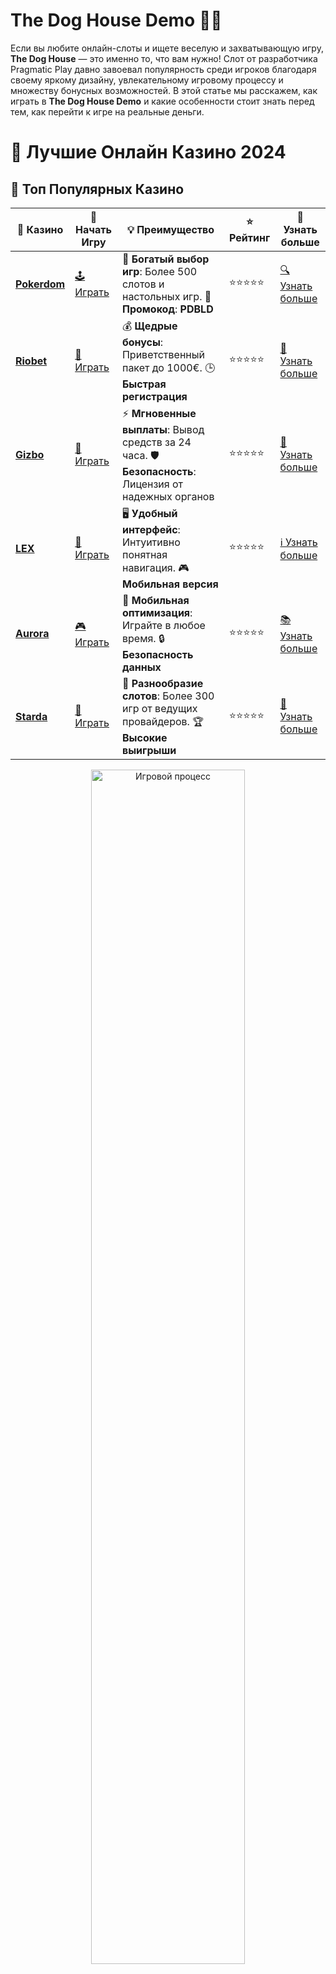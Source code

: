 # **The Dog House Demo 🐶🎰**

Если вы любите онлайн-слоты и ищете веселую и захватывающую игру, **The Dog House** — это именно то, что вам нужно! Слот от разработчика Pragmatic Play давно завоевал популярность среди игроков благодаря своему яркому дизайну, увлекательному игровому процессу и множеству бонусных возможностей. В этой статье мы расскажем, как играть в **The Dog House Demo** и какие особенности стоит знать перед тем, как перейти к игре на реальные деньги.

# 🎰 Лучшие Онлайн Казино 2024

## 🌟 Топ Популярных Казино

| 🎲 **Казино** | 🔗 **Начать Игру** | 💡 **Преимущество** | ⭐ **Рейтинг** | 🔗 **Узнать больше** |
|--------------|---------------------|---------------------|----------------|----------------------|
| [**Pokerdom**](https://brandplay.link/4k77v2yx) | [🕹️ Играть](https://brandplay.link/4k77v2yx) | 🎉 **Богатый выбор игр**: Более 500 слотов и настольных игр. 🎁 **Промокод**: **PDBLD** | ⭐⭐⭐⭐⭐ | [🔍 Узнать больше](https://brandplay.link/4k77v2yx) |
| [**Riobet**](https://brandplay.link/7xBLTPyj) | [🎰 Играть](https://brandplay.link/7xBLTPyj) | 💰 **Щедрые бонусы**: Приветственный пакет до 1000€. 🕒 **Быстрая регистрация** | ⭐⭐⭐⭐⭐ | [📖 Узнать больше](https://brandplay.link/7xBLTPyj) |
| [**Gizbo**](https://brandplay.link/bprXw4YV) | [🎲 Играть](https://brandplay.link/bprXw4YV) | ⚡ **Мгновенные выплаты**: Вывод средств за 24 часа. 🛡️ **Безопасность**: Лицензия от надежных органов | ⭐⭐⭐⭐⭐ | [📝 Узнать больше](https://brandplay.link/bprXw4YV) |
| [**LEX**](https://brandplay.link/zW4hdDFV) | [🤑 Играть](https://brandplay.link/zW4hdDFV) | 🖥️ **Удобный интерфейс**: Интуитивно понятная навигация. 🎮 **Мобильная версия** | ⭐⭐⭐⭐⭐ | [ℹ️ Узнать больше](https://brandplay.link/zW4hdDFV) |
| [**Aurora**](https://10trafic-stat2.com/click/668546556bcc6313411604bd/6766/13032/subaccount) | [🎮 Играть](https://10trafic-stat2.com/click/668546556bcc6313411604bd/6766/13032/subaccount) | 📱 **Мобильная оптимизация**: Играйте в любое время. 🔒 **Безопасность данных** | ⭐⭐⭐⭐⭐ | [📚 Узнать больше](https://10trafic-stat2.com/click/668546556bcc6313411604bd/6766/13032/subaccount) |
| [**Starda**](https://brandplay.link/fB7xwRFL) | [🎯 Играть](https://brandplay.link/fB7xwRFL) | 🎰 **Разнообразие слотов**: Более 300 игр от ведущих провайдеров. 🏆 **Высокие выигрыши** | ⭐⭐⭐⭐⭐ | [🔎 Узнать больше](https://brandplay.link/fB7xwRFL) |

<div align="center">
    <img src="https://i.pinimg.com/originals/87/9e/b9/879eb9354dd0699582408b68f2e253b2.gif" alt="Игровой процесс" width="70%">
</div>

## 💎 Лучшие Бонусы и Акции

| 🎲 **Казино** | 🔗 **Начать Игру** | 💡 **Преимущество** | ⭐ **Рейтинг** | 🔗 **Узнать больше** |
|--------------|---------------------|---------------------|----------------|----------------------|
| [**Kometa**](https://brandplay.link/8ZymQJV8) | [🎰 Играть](https://brandplay.link/8ZymQJV8) | 🎁 **Эксклюзивные бонусы**: Регулярные акции и промо. 🔄 **Программы лояльности** | ⭐⭐⭐⭐☆ | [🔍 Узнать больше](https://brandplay.link/8ZymQJV8) |
| [**R7**](https://brandplay.link/bMd3Yjsw) | [🕹️ Играть](https://brandplay.link/bMd3Yjsw) | 🕒 **Круглосуточная поддержка**: Всегда на связи. 💸 **Высокие лимиты** | ⭐⭐⭐⭐☆ | [📖 Узнать больше](https://brandplay.link/bMd3Yjsw) |
| [**7K**](https://brandplay.link/BvQyFShp) | [🎲 Играть](https://brandplay.link/BvQyFShp) | 🌟 **Эксклюзивные бонусы**: Только для VIP игроков. 🎉 **Сезонные акции** | ⭐⭐⭐⭐☆ | [📝 Узнать больше](https://brandplay.link/BvQyFShp) |
| [**Kent**](https://brandplay.link/Fv2WP3js) | [🤑 Играть](https://brandplay.link/Fv2WP3js) | 📈 **Высокий RTP**: Более 98%. 💼 **Профессиональная поддержка** | ⭐⭐⭐⭐☆ | [ℹ️ Узнать больше](https://brandplay.link/Fv2WP3js) |
| [**1Xslots**](https://brandplay.link/hSB1khtr) | [🎮 Играть](https://brandplay.link/hSB1khtr) | 🎉 **Множество акций**: Еженедельные бонусы и турниры. 🛡️ **Безопасность** | ⭐⭐⭐⭐☆ | [📚 Узнать больше](https://brandplay.link/hSB1khtr) |
| [**Gama**](https://brandplay.link/j6NMKsDz) | [🎯 Играть](https://brandplay.link/j6NMKsDz) | 🔍 **Интуитивный интерфейс**: Легкость использования. 🏅 **Престижные турниры** | ⭐⭐⭐⭐☆ | [🔎 Узнать больше](https://brandplay.link/j6NMKsDz) |

<div align="center">
    <img src="https://i.pinimg.com/originals/87/9e/b9/879eb9354dd0699582408b68f2e253b2.gif" alt="Игровой процесс" width="70%">
</div>

## 🚀 Быстрые Выигрыши и Поддержка

| 🎲 **Казино** | 🔗 **Начать Игру** | 💡 **Преимущество** | ⭐ **Рейтинг** | 🔗 **Узнать больше** |
|--------------|---------------------|---------------------|----------------|----------------------|
| [**Onion**](https://brandplay.link/zBGRVpQ9) | [🎰 Играть](https://brandplay.link/zBGRVpQ9) | 🤑 **Низкие ставки**: Идеально для начинающих. 🔄 **Быстрые выводы** | ⭐⭐⭐⭐☆ | [🔍 Узнать больше](https://brandplay.link/zBGRVpQ9) |
| [**Чемпион**](https://temon-gter.cfd/go/lRq?p80412p304504pcc44t17455) | [🕹️ Играть](https://temon-gter.cfd/go/lRq?p80412p304504pcc44t17455) | 🏅 **Лояльная программа**: Награды за активность. 🎁 **Ежемесячные бонусы** | ⭐⭐⭐⭐☆ | [📖 Узнать больше](https://temon-gter.cfd/go/lRq?p80412p304504pcc44t17455) |
| [**Vavada**](https://vavadapartner.pro/?promo=ea5c9275-6854-4505-94fc-95ab18221945-linkb2) | [🎲 Играть](https://vavadapartner.pro/?promo=ea5c9275-6854-4505-94fc-95ab18221945-linkb2) | 🚀 **Быстрая регистрация**: Начните играть мгновенно. 🔐 **Безопасные транзакции** | ⭐⭐⭐⭐☆ | [📝 Узнать больше](https://vavadapartner.pro/?promo=ea5c9275-6854-4505-94fc-95ab18221945-linkb2) |
| [**Friends**](https://gofriends.kim/linkb2) | [🤑 Играть](https://gofriends.kim/linkb2) | 🤝 **Социальные игры**: Играйте с друзьями. 🌐 **Мультиплатформенность** | ⭐⭐⭐⭐☆ | [ℹ️ Узнать больше](https://gofriends.kim/linkb2) |
| [**1WIN**](https://brandplay.link/smXVpBbG) | [🎮 Играть](https://brandplay.link/smXVpBbG) | 🏆 **Спортивные ставки**: Широкий выбор видов спорта. 💵 **Высокие коэффициенты** | ⭐⭐⭐⭐☆ | [📚 Узнать больше](https://brandplay.link/smXVpBbG) |
| [**Drip**](https://drp-ircp01.com/c07e6a3db) | [🎯 Играть](https://drp-ircp01.com/c07e6a3db) | 🌐 **Инновационные игры**: Новейшие игровые технологии. 🛡️ **Высокая безопасность** | ⭐⭐⭐⭐☆ | [🔎 Узнать больше](https://drp-ircp01.com/c07e6a3db) |
| [**JoyCasino**](https://rpc30.call2me.pro/?/ru/registration?apkpop=0&partner=p24970p3291217pc98f) | [🎰 Играть](https://rpc30.call2me.pro/?/ru/registration?apkpop=0&partner=p24970p3291217pc98f) | 🎁 **Приятные бонусы**: Ежедневные акции и подарки. 🕹️ **Разнообразие игр** | ⭐⭐⭐⭐☆ | [🔍 Узнать больше](https://rpc30.call2me.pro/?/ru/registration?apkpop=0&partner=p24970p3291217pc98f) |

<div align="center">
    <img src="https://i.pinimg.com/originals/87/9e/b9/879eb9354dd0699582408b68f2e253b2.gif" alt="Игровой процесс" width="70%">
</div>
---

✨ **Выбирайте лучшее казино для себя и наслаждайтесь игрой! Удачи!** ✨
![The Dog House Demo](https://i.pinimg.com/originals/a9/29/6e/a9296ea1cf6a7c20a985e593451f0323.png)

## Что такое **The Dog House Demo**? 🎮

**The Dog House Demo** — это бесплатная версия популярного игрового автомата **The Dog House**. В демо-режиме вы можете играть без риска потерять реальные деньги, но при этом получать все основные игровые функции, такие как вращения барабанов, бонусные символы и множители. Это отличная возможность протестировать слот, ознакомиться с его механикой и решить, стоит ли переходить к игре на деньги.

### Преимущества игры в **The Dog House Demo**:

1. **Без риска для бюджета** 💸
   В демо-версии вы не рискуете своими деньгами, так как все ставки осуществляются виртуальными монетами. Это идеальный способ для новичков, чтобы изучить игру и понять ее особенности.

2. **Познакомьтесь с бонусами и механикой игры** 🛠️
   Слот **The Dog House** имеет несколько уникальных бонусных функций, таких как **Sticky Wilds**, которые могут значительно увеличить ваш выигрыш. В демо-версии вы можете экспериментировать с ними без ограничений.

3. **Игровой процесс без обязательств** 🎰
   В отличие от игры на реальные деньги, в демо-версии вы можете играть сколько угодно, не беспокоясь о пополнении счета. Это дает вам возможность наслаждаться процессом без обязательств.

4. **Доступность на различных устройствах** 📱💻
   Вы можете играть в **The Dog House Demo** на любом устройстве, будь то компьютер, планшет или смартфон. Игра адаптируется под любой экран, обеспечивая комфортный игровой процесс в любом месте.

## Как играть в **The Dog House Demo**? 🎲

1. **Запустите демо-версию** 💻
   Чтобы начать, просто зайдите на сайт казино или платформы, которая предлагает слот **The Dog House**, и выберите демо-режим. После этого игра начнется без необходимости вносить реальные деньги.

2. **Выберите ставку** 💰
   В демо-режиме у вас есть возможность выбрать виртуальную ставку. Пробуйте различные ставки, чтобы понять, какие из них подходят вам лучше всего и как часто появляются бонусные символы.

3. **Нажмите на кнопку "Spin"** 🔄
   После того как вы выбрали ставку, нажмите на кнопку вращения, чтобы начать игру. Следите за барабанами и смотрите, какие символы выпадут.

4. **Пользуйтесь бонусами** 🎉
   В **The Dog House** есть специальные бонусы, такие как **Wild** и **Sticky Wild** символы, которые помогают увеличить ваши выигрыши. Пробуйте активировать бонусные игры, чтобы максимально увеличить свои виртуальные монеты.

5. **Играйте на протяжении долгого времени** ⏳
   Демонстрационный режим позволяет вам играть без ограничений по времени и без риска потери средств. Это идеальный способ наслаждаться игрой без обязательств и учиться на своих ошибках.

## Особенности слота **The Dog House** 🐕🐾

**The Dog House** — это 5-барабанный слот с 3 рядами и 20 линиями выплат. На барабанах вы встретите милых собак, косточки, будки и другие тематические символы. Вот некоторые ключевые особенности игры:

- **Sticky Wilds** — символы Wild, которые "прилипают" к барабанам и остаются на месте в течение нескольких вращений. Это дает дополнительные шансы на большие выигрыши.
- **Free Spins** — бонусный раунд с бесплатными вращениями, в котором вы можете выиграть множители для своих выигрышей.
- **Множители** — в бонусной игре могут быть активированы множители, которые значительно увеличат ваш выигрыш.

Эти бонусные функции делают слот более увлекательным и дают дополнительные возможности для получения крупных выплат.

## Почему стоит играть в **The Dog House Demo**? 🎉

1. **Простота и увлекательность** 🐶
   **The Dog House** — это простой и яркий слот с понятной механикой. Он идеально подойдет как для новичков, так и для опытных игроков, которые хотят наслаждаться качественным игровым процессом.

2. **Безопасность** 🔒
   Игра в демо-версии — это полностью безопасный способ протестировать слот без риска потерять деньги. Вы можете спокойно играть и решать, стоит ли переходить на игру на реальные деньги.

3. **Возможность выиграть виртуальные деньги** 💵
   В демо-режиме, несмотря на отсутствие настоящих ставок, вы можете выигрывать виртуальные деньги, что добавляет элемент азарта в игру.

## Заключение: почему стоит выбрать **The Dog House Demo** 🐾

**The Dog House Demo** — это отличный выбор для тех, кто хочет испытать удачу, не рискуя собственными деньгами. В демо-режиме вы можете наслаждаться всеми бонусами и функциями слота, учиться и развлекаться. Это отличный способ понять, подходит ли вам этот слот, прежде чем перейти к игре на реальные деньги.

Так что не упустите шанс погрузиться в мир милых собак и увлекательных бонусов — играйте в **The Dog House Demo** прямо сейчас! 🎉🐕
